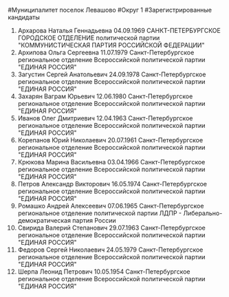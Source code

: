 #Муниципалитет
поселок Левашово
#Округ
1
#Зарегистрированные кандидаты
1. Архарова Наталья Геннадьевна 04.09.1969
САНКТ-ПЕТЕРБУРГСКОЕ ГОРОДСКОЕ ОТДЕЛЕНИЕ политической партии "КОММУНИСТИЧЕСКАЯ ПАРТИЯ РОССИЙСКОЙ ФЕДЕРАЦИИ"
2. Архипова Ольга Сергеевна 11.07.1979
Санкт-Петербургское региональное отделение Всероссийской политической партии "ЕДИНАЯ РОССИЯ"
3. Загустин Сергей Анатольевич 24.09.1978
Санкт-Петербургское региональное отделение Всероссийской политической партии "ЕДИНАЯ РОССИЯ"
4. Захарян Ваграм Юрьевич 12.06.1980
Санкт-Петербургское региональное отделение Всероссийской политической партии "ЕДИНАЯ РОССИЯ"
5. Иванов Олег Дмитриевич 12.04.1963
Санкт-Петербургское региональное отделение Всероссийской политической партии "ЕДИНАЯ РОССИЯ"
6. Корепанов Юрий Николаевич 20.07.1961
Санкт-Петербургское региональное отделение Всероссийской политической партии "ЕДИНАЯ РОССИЯ"
7. Крюкова Марина Васильевна 03.04.1966
Санкт-Петербургское региональное отделение Всероссийской политической партии "ЕДИНАЯ РОССИЯ"
8. Петров Александр Викторович 16.05.1974
Санкт-Петербургское региональное отделение Всероссийской политической партии "ЕДИНАЯ РОССИЯ"
9. Ромашко Андрей Алексеевич 07.06.1965
Санкт-Петербургское региональное отделение политической партии ЛДПР - Либерально-демократическая партия России
10. Свирида Валерий Степанович 29.07.1963
Санкт-Петербургское региональное отделение Всероссийской политической партии "ЕДИНАЯ РОССИЯ"
11. Федоров Сергей Николаевич 24.05.1979
Санкт-Петербургское региональное отделение Всероссийской политической партии "ЕДИНАЯ РОССИЯ"
12. Шерпа Леонид Петрович 10.05.1954
Санкт-Петербургское региональное отделение Всероссийской политической партии "ЕДИНАЯ РОССИЯ"
